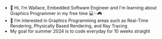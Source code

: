 - 👋 Hi, I’m Wallace, Embedded Software Engineer and I'm learning about Graphics Programmer in my free time :computer::sparkles::video_game:
- 👀 I’m interested in Graphics Programming areas such as Real-Time Rendering, Physically Based Rendering, and Ray Tracing
- My goal for summer 2024 is to code everyday for 10 weeks straight 
<!-- - 📫 How to reach me [Linkedin](https://www.linkedin.com/in/wallace-obey-393672b0), [Twitter](https://twitter.com/WallaceObey) -->

<!---
wobey96/wobey96 is a ✨ special ✨ repository because its `README.md` (this file) appears on your GitHub profile.
You can click the Preview link to take a look at your changes.
--->
